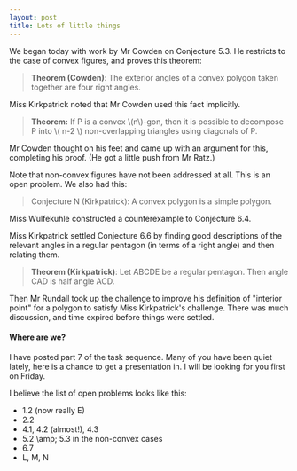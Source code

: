 ```yaml
---
layout: post
title: Lots of little things
---
```


We began today with work by Mr Cowden on Conjecture 5.3. He restricts to the case
of convex figures, and proves this theorem:

> **Theorem (Cowden)**: The exterior angles of a convex polygon taken together
> are four right angles.

Miss Kirkpatrick noted that Mr Cowden used this fact implicitly.

> **Theorem:** If P is a convex \\(n\\)-gon, then it is possible to decompose
> P into \\( n-2 \\) non-overlapping triangles using diagonals of P.

Mr Cowden thought on his feet and came up with an argument for this, completing
his proof. (He got a little push from Mr Ratz.)

Note that non-convex figures have not been addressed at all. This is an open problem.
We also had this:

> Conjecture N (Kirkpatrick): A convex polygon is a simple polygon.

Miss Wulfekuhle constructed a counterexample to Conjecture 6.4.

Miss Kirkpatrick settled Conjecture 6.6 by finding good descriptions of the
relevant angles in a regular pentagon (in terms of a right angle) and then
relating them.

> **Theorem (Kirkpatrick)**: Let ABCDE be a regular pentagon. Then angle CAD is half
> angle ACD.

Then Mr Rundall took up the challenge to improve his definition of "interior point"
for a polygon to satisfy Miss Kirkpatrick's challenge. There was much discussion, and
time expired before things were settled.

#### Where are we?

I have posted part 7 of the task sequence. Many of you have been quiet lately,
here is a chance to get a presentation in. I will be looking for you first on Friday.

I believe the list of open problems looks like this:

  * 1.2 (now really E)
  * 2.2
  * 4.1, 4.2 (almost!), 4.3
  * 5.2 \amp; 5.3 in the non-convex cases
  * 6.7
  * L, M, N
